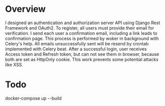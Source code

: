 # Overview
I designed an authentication and authorization server API using Django Rest Framework and OAuth2. 
To register, all users must provide their email for verification. I send each user a confirmation email, including a link leads to confirmation page. This process is performed by woker in background with Celery's help. All emails unsuccessfully sent will be resend by crontab implemented with Celery beat.
After a successful login, user receives Access token and Refresh token, but can not see them in browser, because both are set as HttpOnly cookie. This work prevents some potential attacks like XSS.
# Todo
docker-compose up --build
